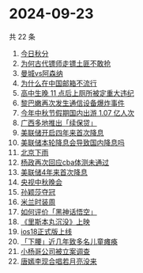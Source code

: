 # 2024-09-23

共 22 条

<!-- BEGIN -->
<!-- 最后更新时间 Mon Sep 23 2024 19:07:33 GMT+0800 (China Standard Time) -->

1. [今日秋分](https://www.zhihu.com/search?q=%E4%BB%8A%E6%97%A5%E7%A7%8B%E5%88%86)
1. [为何古代镖师走镖土匪不敢抢](https://www.zhihu.com/search?q=%E4%B8%BA%E4%BD%95%E5%8F%A4%E4%BB%A3%E9%95%96%E5%B8%88%E8%B5%B0%E9%95%96%E5%9C%9F%E5%8C%AA%E4%B8%8D%E6%95%A2%E6%8A%A2)
1. [曼城vs阿森纳](https://www.zhihu.com/search?q=%E6%9B%BC%E5%9F%8Evs%E9%98%BF%E6%A3%AE%E7%BA%B3)
1. [为什么在中国邮箱不流行](https://www.zhihu.com/search?q=%E4%B8%BA%E4%BB%80%E4%B9%88%E5%9C%A8%E4%B8%AD%E5%9B%BD%E9%82%AE%E7%AE%B1%E4%B8%8D%E6%B5%81%E8%A1%8C)
1. [高中生晚 11 点后上厕所被定重大违纪](https://www.zhihu.com/search?q=%E9%AB%98%E4%B8%AD%E7%94%9F%E6%99%9A%2011%20%E7%82%B9%E5%90%8E%E4%B8%8A%E5%8E%95%E6%89%80%E8%A2%AB%E5%AE%9A%E9%87%8D%E5%A4%A7%E8%BF%9D%E7%BA%AA)
1. [黎巴嫩再次发生通信设备爆炸事件](https://www.zhihu.com/search?q=%E9%BB%8E%E5%B7%B4%E5%AB%A9%E5%86%8D%E6%AC%A1%E5%8F%91%E7%94%9F%E9%80%9A%E4%BF%A1%E8%AE%BE%E5%A4%87%E7%88%86%E7%82%B8%E4%BA%8B%E4%BB%B6)
1. [今年中秋节假期国内出游 1.07 亿人次](https://www.zhihu.com/search?q=%E4%BB%8A%E5%B9%B4%E4%B8%AD%E7%A7%8B%E8%8A%82%E5%81%87%E6%9C%9F%E5%9B%BD%E5%86%85%E5%87%BA%E6%B8%B8%201.07%20%E4%BA%BF%E4%BA%BA%E6%AC%A1)
1. [广西多地推出「续保贷」](https://www.zhihu.com/search?q=%E5%B9%BF%E8%A5%BF%E5%A4%9A%E5%9C%B0%E6%8E%A8%E5%87%BA%E3%80%8C%E7%BB%AD%E4%BF%9D%E8%B4%B7%E3%80%8D)
1. [美联储开启四年来首次降息](https://www.zhihu.com/search?q=%E7%BE%8E%E8%81%94%E5%82%A8%E5%BC%80%E5%90%AF%E5%9B%9B%E5%B9%B4%E6%9D%A5%E9%A6%96%E6%AC%A1%E9%99%8D%E6%81%AF)
1. [美联储本轮降息会导致国内降息吗](https://www.zhihu.com/search?q=%E7%BE%8E%E8%81%94%E5%82%A8%E6%9C%AC%E8%BD%AE%E9%99%8D%E6%81%AF%E4%BC%9A%E5%AF%BC%E8%87%B4%E5%9B%BD%E5%86%85%E9%99%8D%E6%81%AF%E5%90%97)
1. [北京下雨](https://www.zhihu.com/search?q=%E5%8C%97%E4%BA%AC%E4%B8%8B%E9%9B%A8)
1. [杨政再次回应cba体测未通过](https://www.zhihu.com/search?q=%E6%9D%A8%E6%94%BF%E5%86%8D%E6%AC%A1%E5%9B%9E%E5%BA%94cba%E4%BD%93%E6%B5%8B%E6%9C%AA%E9%80%9A%E8%BF%87)
1. [美联储4年来首次降息](https://www.zhihu.com/search?q=%E7%BE%8E%E8%81%94%E5%82%A84%E5%B9%B4%E6%9D%A5%E9%A6%96%E6%AC%A1%E9%99%8D%E6%81%AF)
1. [央视中秋晚会](https://www.zhihu.com/search?q=%E5%A4%AE%E8%A7%86%E4%B8%AD%E7%A7%8B%E6%99%9A%E4%BC%9A)
1. [孙颖莎夺冠](https://www.zhihu.com/search?q=%E5%AD%99%E9%A2%96%E8%8E%8E%E5%A4%BA%E5%86%A0)
1. [米兰时装周](https://www.zhihu.com/search?q=%E7%B1%B3%E5%85%B0%E6%97%B6%E8%A3%85%E5%91%A8)
1. [如何评价「黑神话悟空」](https://www.zhihu.com/search?q=%E5%A6%82%E4%BD%95%E8%AF%84%E4%BB%B7%E3%80%8C%E9%BB%91%E7%A5%9E%E8%AF%9D%E6%82%9F%E7%A9%BA%E3%80%8D)
1. [《里斯本丸沉没》上映](https://www.zhihu.com/search?q=%E3%80%8A%E9%87%8C%E6%96%AF%E6%9C%AC%E4%B8%B8%E6%B2%89%E6%B2%A1%E3%80%8B%E4%B8%8A%E6%98%A0)
1. [ios18正式版上线](https://www.zhihu.com/search?q=ios18%E6%AD%A3%E5%BC%8F%E7%89%88%E4%B8%8A%E7%BA%BF)
1. [「下腰」近几年致多名儿童瘫痪](https://www.zhihu.com/search?q=%E3%80%8C%E4%B8%8B%E8%85%B0%E3%80%8D%E8%BF%91%E5%87%A0%E5%B9%B4%E8%87%B4%E5%A4%9A%E5%90%8D%E5%84%BF%E7%AB%A5%E7%98%AB%E7%97%AA)
1. [小杨哥公司被立案调查](https://www.zhihu.com/search?q=%E5%B0%8F%E6%9D%A8%E5%93%A5%E5%85%AC%E5%8F%B8%E8%A2%AB%E7%AB%8B%E6%A1%88%E8%B0%83%E6%9F%A5)
1. [唐嫣李现合唱若月亮没来](https://www.zhihu.com/search?q=%E5%94%90%E5%AB%A3%E6%9D%8E%E7%8E%B0%E5%90%88%E5%94%B1%E8%8B%A5%E6%9C%88%E4%BA%AE%E6%B2%A1%E6%9D%A5)

<!-- END -->
